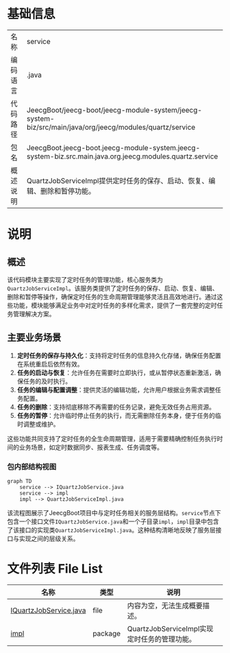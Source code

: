 # 基础信息

|      |      |
|------|------|
| 名称 | service |
| 编码语言 | .java |
| 代码路径 | JeecgBoot/jeecg-boot/jeecg-module-system/jeecg-system-biz/src/main/java/org/jeecg/modules/quartz/service |
| 包名 | JeecgBoot.jeecg-boot.jeecg-module-system.jeecg-system-biz.src.main.java.org.jeecg.modules.quartz.service |
| 概述说明 | QuartzJobServiceImpl提供定时任务的保存、启动、恢复、编辑、删除和暂停功能。 |

# 说明

## 概述
该代码模块主要实现了定时任务的管理功能，核心服务类为`QuartzJobServiceImpl`。该服务类提供了定时任务的保存、启动、恢复、编辑、删除和暂停等操作，确保定时任务的生命周期管理能够灵活且高效地进行。通过这些功能，模块能够满足业务中对定时任务的多样化需求，提供了一套完整的定时任务管理解决方案。

## 主要业务场景
1. **定时任务的保存与持久化**：支持将定时任务的信息持久化存储，确保任务配置在系统重启后依然有效。
2. **任务的启动与恢复**：允许任务在需要时立即执行，或从暂停状态重新激活，确保任务的及时执行。
3. **任务的编辑与配置调整**：提供灵活的编辑功能，允许用户根据业务需求调整任务配置。
4. **任务的删除**：支持彻底移除不再需要的任务记录，避免无效任务占用资源。
5. **任务的暂停**：允许临时停止任务的执行，而无需删除任务本身，便于任务的临时调整或维护。

这些功能共同支持了定时任务的全生命周期管理，适用于需要精确控制任务执行时间的业务场景，如定时数据同步、报表生成、任务调度等。


### 包内部结构视图

```mermaid
graph TD
    service --> IQuartzJobService.java
    service --> impl
    impl --> QuartzJobServiceImpl.java
```

该流程图展示了JeecgBoot项目中与定时任务相关的服务层结构。`service`节点下包含一个接口文件`IQuartzJobService.java`和一个子目录`impl`，`impl`目录中包含了该接口的实现类`QuartzJobServiceImpl.java`。这种结构清晰地反映了服务层接口与实现之间的层级关系。

# 文件列表 File List

| 名称   | 类型  | 说明 |
|-------|------|-------------|
| [IQuartzJobService.java](IQuartzJobService.md) | file | 内容为空，无法生成概要描述。 |
| [impl](impl/_module.md) | package | QuartzJobServiceImpl实现定时任务的管理功能。 |


